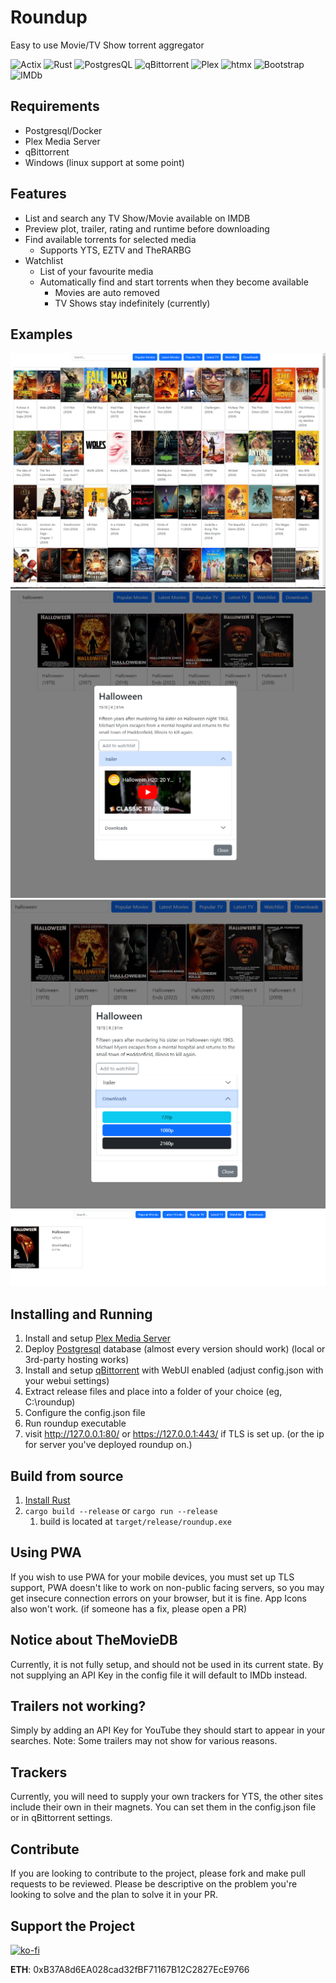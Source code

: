 # Roundup

Easy to use Movie/TV Show torrent aggregator

![Actix](https://img.shields.io/badge/actix-%25.svg?style=flat&logo=actix&logoColor=white&color=000000)
![Rust](https://img.shields.io/badge/rust-%25.svg?style=flat&logo=rust&logoColor=white&color=000000)
![PostgresQL](https://img.shields.io/badge/postgresql-%25.svg?style=flat&logo=postgresql&logoColor=white&color=4169E1)
![qBittorrent](https://img.shields.io/badge/qbittorrent-%25.svg?style=flat&logo=qbittorrent&logoColor=white&color=2F67BA)
![Plex](https://img.shields.io/badge/plex-%25.svg?style=flat&logo=plex&logoColor=black&color=EBAF00)
![htmx](https://img.shields.io/badge/htmx-%25.svg?style=flat&logo=htmx&logoColor=white&color=3366CC)
![Bootstrap](https://img.shields.io/badge/bootstrap-%25.svg?style=flat&logo=bootstrap&logoColor=white&color=7952B3)
![IMDb](https://img.shields.io/badge/imdb-%25.svg?style=flat&logo=imdb&logoColor=black&color=F5C518)

## Requirements

- Postgresql/Docker
- Plex Media Server
- qBittorrent
- Windows (linux support at some point)

## Features

- List and search any TV Show/Movie available on IMDB
- Preview plot, trailer, rating and runtime before downloading
- Find available torrents for selected media
    - Supports YTS, EZTV and TheRARBG
- Watchlist
    - List of your favourite media
    - Automatically find and start torrents when they become available
        - Movies are auto removed
        - TV Shows stay indefinitely (currently)

## Examples

![homepage](./examples/default_homepage.PNG)
![search_result_with_modal](./examples/search_result_with_modal.png)
![search_result_with_modal_downloads](./examples/search_result_with_modal_downloads.png)
![downloads_page](./examples/downloads_page.PNG)

## Installing and Running

1) Install and
   setup [Plex Media Server](https://www.plex.tv/media-server-downloads/?cat=computer&plat=windows#plex-media-server)
2) Deploy [Postgresql](https://www.postgresql.org/download/) database (almost every version should work) (local or
   3rd-party hosting works)
3) Install and setup [qBittorrent](https://www.qbittorrent.org/download) with WebUI enabled (adjust config.json with
   your webui settings)
4) Extract release files and place into a folder of your choice (eg, C:\roundup)
5) Configure the config.json file
6) Run roundup executable
7) visit http://127.0.0.1:80/ or https://127.0.0.1:443/ if TLS is set up. (or the ip for server you've deployed roundup
   on.)

## Build from source

1) [Install Rust](https://www.rust-lang.org/tools/install)
2) `cargo build --release` or `cargo run --release`
    1) build is located at `target/release/roundup.exe`

## Using PWA

If you wish to use PWA for your mobile devices, you must set up TLS support, PWA doesn't like to work on non-public
facing servers, so you may get insecure connection errors on your browser, but it is fine. App Icons also won't work.
(if someone has a fix, please open a PR)

## Notice about TheMovieDB

Currently, it is not fully setup, and should not be used in its current state. By not supplying an API Key in the config
file it will default to IMDb instead.

## Trailers not working?

Simply by adding an API Key for YouTube they should start to appear in your searches.
Note: Some trailers may not show for various reasons.

## Trackers

Currently, you will need to supply your own trackers for YTS, the other sites include their own in their magnets.
You can set them in the config.json file or in qBittorrent settings.

## Contribute

If you are looking to contribute to the project, please fork and make pull requests to be reviewed.
Please be descriptive on the problem you're looking to solve and the plan to solve it in your PR.

## Support the Project

[![ko-fi](https://ko-fi.com/img/githubbutton_sm.svg)](https://ko-fi.com/W7W0YYBB7)

**ETH**: 0xB37A8d6EA028cad32fBF71167B12C2827EcE9766
